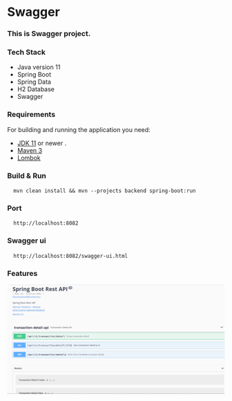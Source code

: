 # Swagger

### This is Swagger project.

### Tech Stack
  - Java version 11
  - Spring Boot 
  - Spring Data
  - H2 Database
  - Swagger
  
### Requirements

For building and running the application you need:
- [JDK 11](https://www.oracle.com/java/technologies/javase-jdk11-downloads.html) or newer . 
- [Maven 3](https://maven.apache.org)
- [Lombok](https://projectlombok.org)

### Build & Run 
```
  mvn clean install && mvn --projects backend spring-boot:run
```
  
### Port
```
  http://localhost:8082
```

### Swagger ui
```
  http://localhost:8082/swagger-ui.html
```

### Features
![swagger-ui](https://github.com/mehmetpekdemir/Swagger/blob/master/swagger.png)
